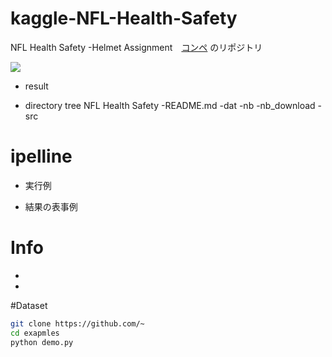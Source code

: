 
# kaggle-NFL-Health-Safety
NFL Health Safety -Helmet Assignment　[コンペ](https://www.kaggle.com/c/nfl-health-and-safety-helmet-assignment)
のリポジトリ

![](https://qph.fs.quoracdn.net/main-qimg-436d1af783a7ef280724efb3628b2543)
* result

* directory tree
NFL Health Safety
-README.md
-dat
-nb
-nb_download
-src

# ipelline
* 実行例

* 結果の表事例

# Info
*

*
#Dataset
```bash
git clone https://github.com/~
cd exapmles
python demo.py
```





